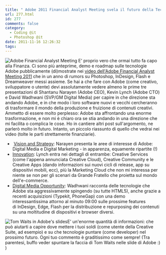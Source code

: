 ```yaml
---
title: " Adobe 2011 Financial Analyst Meeting svela il futuro della Tecnologia al servizio dei Creativi\t\t"
url: 277.html
id: 277
comments: false
category:
  - Coding @it
  - Photoshop @it
date: 2011-11-16 12:26:32
tags:
---
```


![Adobe Financial Analyst Meeting](http://localhost:8888/wp-content/uploads/2011/11/Adobe-Financial-Analyst-Meeting.jpg) E' proprio vero che ormai tutto fa capo alla Finanza. Ci sono più anteprime, demo e roadmap sulle tecnologie Adobe pubblicamente (di)mostrate nei [video dell'Adobe Financial Analyst Meeting 2011](http://www.adobe.com/aboutadobe/invrelations/2011_analyst_mtg/2011analystmeeting.html "Adobe Financial Analyst Meeting unveils technology plans for creatives future") che in un anno di rumors su Photoshop, InDesign, Flash e Dreamweaver messi assieme. Se hai a che fare con Adobe (come creativo, sviluppatore o utente) devi assolutamente vedere almeno le prime tre presentazioni di Shantanu Narayen (Adobe CEO), Kevin Lynch (Adobe CTO) e David Wadhwani (SVP/GM Digital Media) per capire in che direzione sta andando Adobe, e in che modo i loro software nuovi e vecchi cercheranno di trasformare il mondo della produzione e fruizione di contenuti creativi. Ammetto di essere molto perplesso: Adobe sta affrontando una enorme trasformazione, e non mi è chiaro ora se stia andando in una direzione che mi facilita o complica le cose. Ho in cantiere altri post sull'argomento, ne parlerò molto in futuro. Intanto, un piccolo riassunto di quello che vedrai nei video (tolte le parti strettamente finanziarie).

*    [Vision and Strategy](http://asib-na4.adobeconnect.com/p6ps875limb/ "Shantanu Narayen speech"): Narayen presenta le aree di interesse di Adobe: Digital Media e Digital Marketing - in apparenza, equamente ripartite (!)
*   [Innovation](http://asib-na4.adobeconnect.com/p9lzxxq132a/ "Kevin Lynch speech"): Lynch entra nei dettagli di entrambe: Creative Services (come l'appena annunciata Creative Cloud), Creative Community e le Creative Apps (dando informazioni sui nuovi cicli di release, app su dispositivi mobili, ecc), più la Marketing Cloud che non mi interessa per niente se non per gli scenari da Grande Fratello che proietta sul mondo dell'e-commerce.
*   [Digital Media Opportunity](http://asib2.adobeconnect.com/p90do62vlj2/ "David Wadhwani speech"): Wadhwani racconta delle tecnologie che Adobe sta aggressivamente spingendo (su tutte HTML5), anche grazie a recenti acquisizioni (Typekit, PhoneGap) con una demo interessantissima attorno al minuto 09:00 sulle prossime features di InDesign, Edge, Flash per la distribuzione e repurposing dei contenuti su una moltitudine di dispositivi e browser diversi.

![Tom Waits in Adobe's slides](http://localhost:8888/wp-content/uploads/2011/11/TomWaits-Adobe.jpg)E' un'enorme quantità di informazioni: che può aiutarti a capire dove mettere i tuoi soldi (come utente della Creative Suite, ad esempio) e su che tecnologie puntare (come developer) nel prossimo futuro. Ogni tuo commento è graditissimo come sempre! (Tra parentesi, buffo veder spuntare la faccia di Tom Waits nelle slide di Adobe :) )